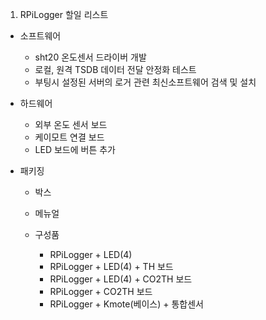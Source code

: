 1. RPiLogger 할일 리스트
  - 소프트웨어
    - sht20 온도센서 드라이버 개발
    - 로컬, 원격 TSDB 데이터 전달 안정화 테스트
    - 부팅시 설정된 서버의 로거 관련 최신소프트웨어 검색 및 설치
    
  - 하드웨어
    - 외부 온도 센서 보드
    - 케이모트 연결 보드
    - LED 보드에 버튼 추가
    
  - 패키징
    - 박스
    - 메뉴얼
    
    - 구성품
      - RPiLogger + LED(4)
      - RPiLogger + LED(4) + TH 보드
      - RPiLogger + LED(4) + CO2TH 보드
      - RPiLogger + CO2TH 보드
      - RPiLogger + Kmote(베이스) + 통합센서
